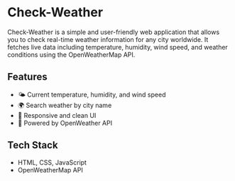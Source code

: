 # Check-Weather

Check-Weather is a simple and user-friendly web application that allows you to check real-time weather information for any city worldwide. It fetches live data including temperature, humidity, wind speed, and weather conditions using the OpenWeatherMap API.

## Features
- 🌤️ Current temperature, humidity, and wind speed
- 🌍 Search weather by city name
- 📱 Responsive and clean UI
- 🔗 Powered by OpenWeather API

## Tech Stack
- HTML, CSS, JavaScript
- OpenWeatherMap API
